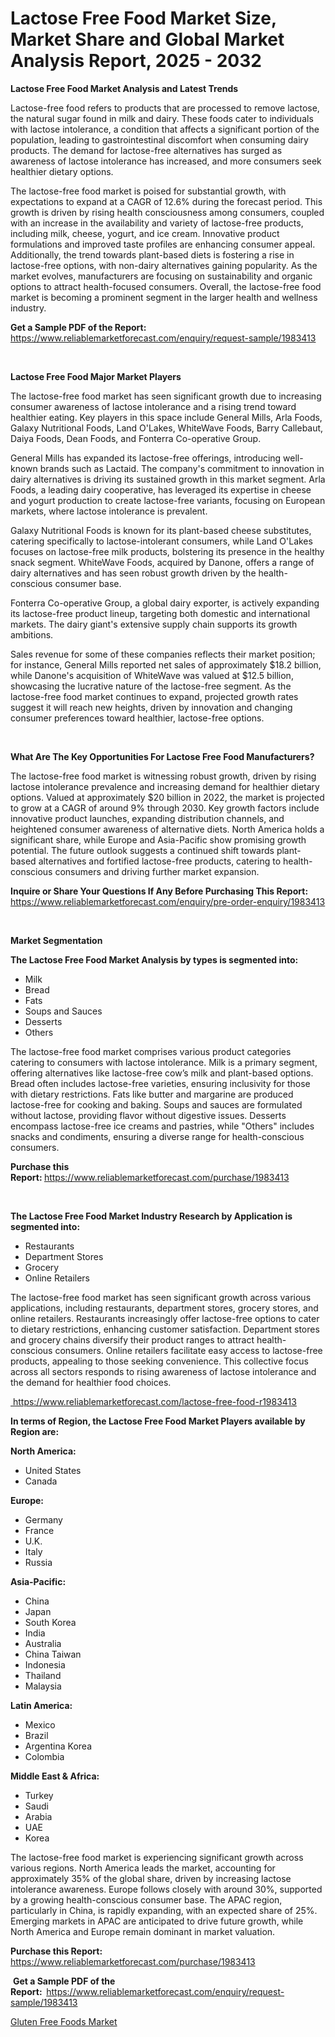 <p><h1>Lactose Free Food Market Size, Market Share and Global Market Analysis Report, 2025 - 2032</h1></p><p><strong>Lactose Free Food Market Analysis and Latest Trends</strong></p>
<p><p>Lactose-free food refers to products that are processed to remove lactose, the natural sugar found in milk and dairy. These foods cater to individuals with lactose intolerance, a condition that affects a significant portion of the population, leading to gastrointestinal discomfort when consuming dairy products. The demand for lactose-free alternatives has surged as awareness of lactose intolerance has increased, and more consumers seek healthier dietary options.</p><p>The lactose-free food market is poised for substantial growth, with expectations to expand at a CAGR of 12.6% during the forecast period. This growth is driven by rising health consciousness among consumers, coupled with an increase in the availability and variety of lactose-free products, including milk, cheese, yogurt, and ice cream. Innovative product formulations and improved taste profiles are enhancing consumer appeal. Additionally, the trend towards plant-based diets is fostering a rise in lactose-free options, with non-dairy alternatives gaining popularity. As the market evolves, manufacturers are focusing on sustainability and organic options to attract health-focused consumers. Overall, the lactose-free food market is becoming a prominent segment in the larger health and wellness industry.</p></p>
<p><strong>Get a Sample PDF of the Report:&nbsp;</strong> <a href="https://www.reliablemarketforecast.com/enquiry/request-sample/1983413?utm_campaign=1167&utm_medium=2&utm_source=Github&utm_content=ia&utm_term=14022025&utm_id=lactose-free-food">https://www.reliablemarketforecast.com/enquiry/request-sample/1983413</a></p>
<p>&nbsp;</p>
<p><strong>Lactose Free Food Major Market Players</strong></p>
<p><p>The lactose-free food market has seen significant growth due to increasing consumer awareness of lactose intolerance and a rising trend toward healthier eating. Key players in this space include General Mills, Arla Foods, Galaxy Nutritional Foods, Land O'Lakes, WhiteWave Foods, Barry Callebaut, Daiya Foods, Dean Foods, and Fonterra Co-operative Group.</p><p>General Mills has expanded its lactose-free offerings, introducing well-known brands such as Lactaid. The company's commitment to innovation in dairy alternatives is driving its sustained growth in this market segment. Arla Foods, a leading dairy cooperative, has leveraged its expertise in cheese and yogurt production to create lactose-free variants, focusing on European markets, where lactose intolerance is prevalent. </p><p>Galaxy Nutritional Foods is known for its plant-based cheese substitutes, catering specifically to lactose-intolerant consumers, while Land O'Lakes focuses on lactose-free milk products, bolstering its presence in the healthy snack segment. WhiteWave Foods, acquired by Danone, offers a range of dairy alternatives and has seen robust growth driven by the health-conscious consumer base.</p><p>Fonterra Co-operative Group, a global dairy exporter, is actively expanding its lactose-free product lineup, targeting both domestic and international markets. The dairy giant's extensive supply chain supports its growth ambitions.</p><p>Sales revenue for some of these companies reflects their market position; for instance, General Mills reported net sales of approximately $18.2 billion, while Danone's acquisition of WhiteWave was valued at $12.5 billion, showcasing the lucrative nature of the lactose-free segment. As the lactose-free food market continues to expand, projected growth rates suggest it will reach new heights, driven by innovation and changing consumer preferences toward healthier, lactose-free options.</p></p>
<p>&nbsp;</p>
<p><strong>What Are The Key Opportunities For Lactose Free Food Manufacturers?</strong></p>
<p><p>The lactose-free food market is witnessing robust growth, driven by rising lactose intolerance prevalence and increasing demand for healthier dietary options. Valued at approximately $20 billion in 2022, the market is projected to grow at a CAGR of around 9% through 2030. Key growth factors include innovative product launches, expanding distribution channels, and heightened consumer awareness of alternative diets. North America holds a significant share, while Europe and Asia-Pacific show promising growth potential. The future outlook suggests a continued shift towards plant-based alternatives and fortified lactose-free products, catering to health-conscious consumers and driving further market expansion.</p></p>
<p><strong>Inquire or Share Your Questions If Any Before Purchasing This Report:</strong> <a href="https://www.reliablemarketforecast.com/enquiry/pre-order-enquiry/1983413?utm_campaign=1167&utm_medium=2&utm_source=Github&utm_content=ia&utm_term=14022025&utm_id=lactose-free-food">https://www.reliablemarketforecast.com/enquiry/pre-order-enquiry/1983413</a></p>
<p>&nbsp;</p>
<p><strong>Market Segmentation</strong></p>
<p><strong>The Lactose Free Food Market Analysis by types is segmented into:</strong></p>
<p><ul><li>Milk</li><li>Bread</li><li>Fats</li><li>Soups and Sauces</li><li>Desserts</li><li>Others</li></ul></p>
<p><p>The lactose-free food market comprises various product categories catering to consumers with lactose intolerance. Milk is a primary segment, offering alternatives like lactose-free cow’s milk and plant-based options. Bread often includes lactose-free varieties, ensuring inclusivity for those with dietary restrictions. Fats like butter and margarine are produced lactose-free for cooking and baking. Soups and sauces are formulated without lactose, providing flavor without digestive issues. Desserts encompass lactose-free ice creams and pastries, while "Others" includes snacks and condiments, ensuring a diverse range for health-conscious consumers.</p></p>
<p><strong>Purchase this Report:&nbsp;</strong><a href="https://www.reliablemarketforecast.com/purchase/1983413?utm_campaign=1167&utm_medium=2&utm_source=Github&utm_content=ia&utm_term=14022025&utm_id=lactose-free-food">https://www.reliablemarketforecast.com/purchase/1983413</a></p>
<p>&nbsp;</p>
<p><strong>The Lactose Free Food Market Industry Research by Application is segmented into:</strong></p>
<p><ul><li>Restaurants</li><li>Department Stores</li><li>Grocery</li><li>Online Retailers</li></ul></p>
<p><p>The lactose-free food market has seen significant growth across various applications, including restaurants, department stores, grocery stores, and online retailers. Restaurants increasingly offer lactose-free options to cater to dietary restrictions, enhancing customer satisfaction. Department stores and grocery chains diversify their product ranges to attract health-conscious consumers. Online retailers facilitate easy access to lactose-free products, appealing to those seeking convenience. This collective focus across all sectors responds to rising awareness of lactose intolerance and the demand for healthier food choices.</p></p>
<p><a href="https://www.reliablemarketforecast.com/lactose-free-food-r1983413?utm_campaign=1167&utm_medium=2&utm_source=Github&utm_content=ia&utm_term=14022025&utm_id=lactose-free-food">&nbsp;https://www.reliablemarketforecast.com/lactose-free-food-r1983413</a></p>
<p><strong>In terms of Region, the Lactose Free Food Market Players available by Region are:</strong></p>
<p>
    <p> <strong> North America: </strong>
        <ul>
            <li>United States</li>
            <li>Canada</li>
        </ul>
        </p> 
    <p> <strong> Europe: </strong>
        <ul>
            <li>Germany</li>
            <li>France</li>
            <li>U.K.</li>
            <li>Italy</li>
            <li>Russia</li>
        </ul>
        </p> 
    <p> <strong> Asia-Pacific: </strong>
        <ul>
            <li>China</li>
            <li>Japan</li>
            <li>South Korea</li>
            <li>India</li>
            <li>Australia</li>
            <li>China Taiwan</li>
            <li>Indonesia</li>
            <li>Thailand</li>
            <li>Malaysia</li>
        </ul>
        </p> 
    <p> <strong> Latin America: </strong>
        <ul>
            <li>Mexico</li>
            <li>Brazil</li>
            <li>Argentina Korea</li>
            <li>Colombia</li>
        </ul>
        </p> 
    <p> <strong> Middle East & Africa: </strong>
        <ul>
            <li>Turkey</li>
            <li>Saudi</li>
            <li>Arabia</li>
            <li>UAE</li>
            <li>Korea</li>
        </ul>
    </p>
    </p>
<p><p>The lactose-free food market is experiencing significant growth across various regions. North America leads the market, accounting for approximately 35% of the global share, driven by increasing lactose intolerance awareness. Europe follows closely with around 30%, supported by a growing health-conscious consumer base. The APAC region, particularly in China, is rapidly expanding, with an expected share of 25%. Emerging markets in APAC are anticipated to drive future growth, while North America and Europe remain dominant in market valuation.</p></p>
<p><strong>Purchase this Report: </strong><a href="https://www.reliablemarketforecast.com/purchase/1983413?utm_campaign=1167&utm_medium=2&utm_source=Github&utm_content=ia&utm_term=14022025&utm_id=lactose-free-food">https://www.reliablemarketforecast.com/purchase/1983413</a></p>
<p>&nbsp;<strong>Get a Sample PDF of the Report:&nbsp;&nbsp;</strong><a href="https://www.reliablemarketforecast.com/enquiry/request-sample/1983413?utm_campaign=1167&utm_medium=2&utm_source=Github&utm_content=ia&utm_term=14022025&utm_id=lactose-free-food">https://www.reliablemarketforecast.com/enquiry/request-sample/1983413</a></p>
<p><strong></strong></p>
<p><p><a href="https://github.com/mabutironaldo/Market-Research-Report-List-7/blob/main/gluten-free-foods-market.md?utm_campaign=1167&utm_medium=2&utm_source=Github&utm_content=ia&utm_term=14022025&utm_id=lactose-free-food">Gluten Free Foods Market</a></p></p>